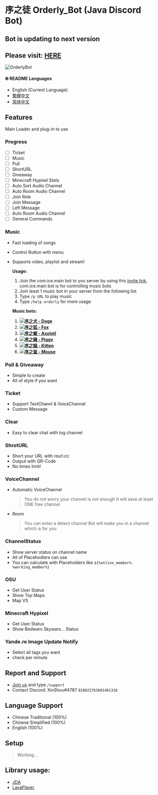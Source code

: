 # 序之徒 Orderly\_Bot \(Java Discord Bot\)

## Bot is updating to next version
## Please visit: [HERE](https://github.com/IceLeiYu/XsDiscordBot)

![OrderlyBot](https://cdn.discordapp.com/avatars/576747435653595136/23f83723ab3be18ee7d6189fcd39df99.webp?size=256)
#### 🌐 README Languages

- English (Current Language)
- [繁體中文](https://github.com/IceLeiYu/OrderlyDiscordBot/blob/master/README/zh_tw.md)
- [简体中文](https://github.com/IceLeiYu/OrderlyDiscordBot/blob/master/README/zh_cn.md)

## Features

 Main Loader and plug-in to use

### Progress

 - &#9744; Ticket
 - &#9744; Music
 - &#9744; Pull
 - &#9744; ShortURL
 - &#9744; Giveaway
 - &#9744; Minecraft Hypixel Stats
 - &#9744; Auto Sort Audio Channel
 - &#9744; Auto Room Audio Channel
 - &#9744; Join Role
 - &#9744; Join Message
 - &#9744; Left Message
 - &#9744; Auto Room Audio Channel
 - &#9744; General Commands



### Music

* Fast loading of songs
* Control Button with menu
* Supports video, playlist and stream!
  
  **Usage:**
  
  1. Join the com.ice.main bot to you server by using this [invite link](https://reurl.cc/eE78aM), com.ice.main bot is for controlling music bots
  2. Join least 1 music bot in your server from the following list
  3. Type `/p URL` to play music
  4. Type `/help orderly` for more usage
  
  **Music bots:**
  
  1. [![](https://cdn.discordapp.com/avatars/608080618898849825/6bf20f20f4dfb85500db342d831c7cd5.webp?size=16)**序之犬 - Doge**](https://reurl.cc/eE7Nz7)
  2. [![](https://cdn.discordapp.com/avatars/867312327044628480/fd049658e162fdb3fc86feef61073a9d.webp?size=16)**序之狐 - Fox**](https://reurl.cc/lR4xDj)
  3. [![](https://cdn.discordapp.com/avatars/679330758191480864/2cc6036643f6d1162232a959117eaf8f.webp?size=16)**序之螈 - Axolotl**](https://reurl.cc/mL4m0A)
  4. [![](https://cdn.discordapp.com/avatars/635474017037451275/6f13e1dac1283aa3ca30b4a48f083ec4.webp?size=16)**序之豬 - Piggy**](https://reurl.cc/GmL34A)
  5. [![](https://cdn.discordapp.com/avatars/867311259593998347/df8d89e908718c50fbcfb5e734a5130e.webp?size=16)**序之貓 - Kitten**](https://reurl.cc/EnL9p0)
  6. [![](https://cdn.discordapp.com/avatars/879381238153097297/4ff436ecfd74f1cbb0dec2dd94d96a57.webp?size=16)**序之鼠 - Mouse**](https://reurl.cc/rgmvA1)

### Poll & Giveaway

* Simple to create
* All of style if you want

### Ticket

* Support TextChannl & VoiceChannel
* Custom Message

### Clear

* Easy to clear chat with log channel


### ShrotURL

* Short your URL with reurl.cc
* Output with QR-Code
* No times limit!

### VoiceChannel

* Automatic VoiceChannel

  > You do not worry your channel is not enough It will save at least ONE free channel

* Room

  > You can enter a detect channel Bot will make you in a channel which is for you

### ChannelStatus

* Show server status on channel name
* All of Placehodlers can use
* You can calculate with Placeholders like `${%online_member%-%working_member%}`

### OSU

* Get User Status
* Show Top Maps
* Map VS

### Minecraft Hypixel

* Get User Status
* Show Bedwars Skywars... Status

### Yande.re Image Update Notify

* Select all tags you want
* check per minute

## Report and Support

* [Join us](https://discord.gg/ZV3PaCscc7) and type `/support` 
* Contact Discord: XinShou\#4767 `810822763601461318`

## Language Support

* Chinese Traditional \(100%\)
* Chinese Simplified \(100%\)
* English \(100%\)

## Setup

> Working...

## Library usage:

* [JDA](https://github.com/DV8FromTheWorld/JDA)
* [LavaPlayer](https://github.com/sedmelluq/lavaplayer)

